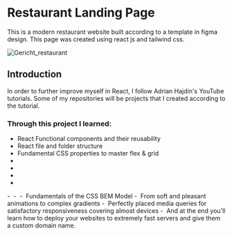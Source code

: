 # Restaurant Landing Page

This is a modern restaurant website built according to a template in figma design. This page was created using react js and tailwind css. 

![Gericht_restaurant](https://github.com/Mara1395/Gericht-restaurant/assets/104097778/344af0ce-e927-4f0a-b27d-bd83a435df9e)


## Introduction

In order to further improve myself in React, I follow Adrian Hajdin's YouTube tutorials. Some of my repositories will be projects that I created according to the tutorial.

### Through this project I learned:
  <ul dir="auto">
    <li>React Functional components and their reusability</li>
    <li>React file and folder structure</li>
    <li>Fundamental CSS properties to master flex & grid</li>
    <li></li>
    <li></li>
    <li></li>
    <li></li>
  </ul>
   
  -&nbsp; 
  -&nbsp; 
  -&nbsp; Fundamentals of the CSS BEM Model
  -&nbsp; From soft and pleasant animations to complex gradients
  -&nbsp; Perfectly placed media queries for satisfactory responsiveness covering almost devices
  -&nbsp; And at the end you'll learn how to deploy your websites to extremely fast servers and give them a custom domain name.


